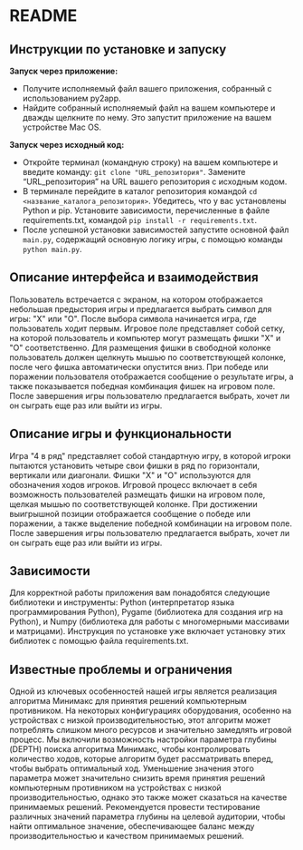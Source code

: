 # README

## Инструкции по установке и запуску

**Запуск через приложение:**
- Получите исполняемый файл вашего приложения, собранный с использованием py2app.
- Найдите собранный исполняемый файл на вашем компьютере и дважды щелкните по нему. Это запустит приложение на вашем устройстве Mac OS.

**Запуск через исходный код:**
- Откройте терминал (командную строку) на вашем компьютере и введите команду: `git clone "URL_репозитория"`. Замените “URL_репозитория” на URL вашего репозитория с исходным кодом.
- В терминале перейдите в каталог репозитория командой `cd <название_каталога_репозитория>`. Убедитесь, что у вас установлены Python и pip. Установите зависимости, перечисленные в файле requirements.txt, командой `pip install -r requirements.txt`.
- После успешной установки зависимостей запустите основной файл `main.py`, содержащий основную логику игры, с помощью команды `python main.py`.

## Описание интерфейса и взаимодействия

Пользователь встречается с экраном, на котором отображается небольшая предыстория игры и предлагается выбрать символ для игры: "X" или "O". После выбора символа начинается игра, где пользователь ходит первым. Игровое поле представляет собой сетку, на которой пользователь и компьютер могут размещать фишки "X" и "O" соответственно. Для размещения фишки в свободной колонке пользователь должен щелкнуть мышью по соответствующей колонке, после чего фишка автоматически опустится вниз. При победе или поражении пользователя отображается сообщение о результате игры, а также показывается победная комбинация фишек на игровом поле. После завершения игры пользователю предлагается выбрать, хочет ли он сыграть еще раз или выйти из игры.

## Описание игры и функциональности

Игра "4 в ряд" представляет собой стандартную игру, в которой игроки пытаются установить четыре свои фишки в ряд по горизонтали, вертикали или диагонали. Фишки "X" и "O" используются для обозначения ходов игроков. Игровой процесс включает в себя возможность пользователей размещать фишки на игровом поле, щелкая мышью по соответствующей колонке. При достижении выигрышной позиции отображается сообщение о победе или поражении, а также выделение победной комбинации на игровом поле. После завершения игры пользователю предлагается выбрать, хочет ли он сыграть еще раз или выйти из игры.

## Зависимости

Для корректной работы приложения вам понадобятся следующие библиотеки и инструменты: Python (интерпретатор языка программирования Python), Pygame (библиотека для создания игр на Python), и Numpy (библиотека для работы с многомерными массивами и матрицами). Инструкция по установке уже включает установку этих библиотек с помощью файла requirements.txt.

## Известные проблемы и ограничения

Одной из ключевых особенностей нашей игры является реализация алгоритма Минимакс для принятия решений компьютерным противником. На некоторых конфигурациях оборудования, особенно на устройствах с низкой производительностью, этот алгоритм может потреблять слишком много ресурсов и значительно замедлять игровой процесс. Мы включили возможность настройки параметра глубины (DEPTH) поиска алгоритма Минимакс, чтобы контролировать количество ходов, которые алгоритм будет рассматривать вперед, чтобы выбрать оптимальный ход. Уменьшение значения этого параметра может значительно снизить время принятия решений компьютерным противником на устройствах с низкой производительностью, однако это также может сказаться на качестве принимаемых решений. Рекомендуется провести тестирование различных значений параметра глубины на целевой аудитории, чтобы найти оптимальное значение, обеспечивающее баланс между производительностью и качеством принимаемых решений.
